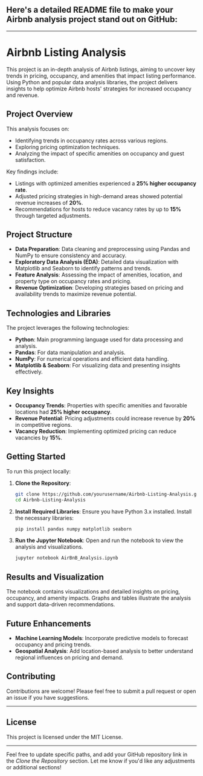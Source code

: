 
## Here's a detailed README file to make your Airbnb analysis project stand out on GitHub:

---

# Airbnb Listing Analysis

This project is an in-depth analysis of Airbnb listings, aiming to uncover key trends in pricing, occupancy, and amenities that impact listing performance. Using Python and popular data analysis libraries, the project delivers insights to help optimize Airbnb hosts' strategies for increased occupancy and revenue.

## Project Overview

This analysis focuses on:
- Identifying trends in occupancy rates across various regions.
- Exploring pricing optimization techniques.
- Analyzing the impact of specific amenities on occupancy and guest satisfaction.

Key findings include:
- Listings with optimized amenities experienced a **25% higher occupancy rate**.
- Adjusted pricing strategies in high-demand areas showed potential revenue increases of **20%**.
- Recommendations for hosts to reduce vacancy rates by up to **15%** through targeted adjustments.

## Project Structure

- **Data Preparation**: Data cleaning and preprocessing using Pandas and NumPy to ensure consistency and accuracy.
- **Exploratory Data Analysis (EDA)**: Detailed data visualization with Matplotlib and Seaborn to identify patterns and trends.
- **Feature Analysis**: Assessing the impact of amenities, location, and property type on occupancy rates and pricing.
- **Revenue Optimization**: Developing strategies based on pricing and availability trends to maximize revenue potential.

## Technologies and Libraries

The project leverages the following technologies:
- **Python**: Main programming language used for data processing and analysis.
- **Pandas**: For data manipulation and analysis.
- **NumPy**: For numerical operations and efficient data handling.
- **Matplotlib & Seaborn**: For visualizing data and presenting insights effectively.

## Key Insights

- **Occupancy Trends**: Properties with specific amenities and favorable locations had **25% higher occupancy**.
- **Revenue Potential**: Pricing adjustments could increase revenue by **20%** in competitive regions.
- **Vacancy Reduction**: Implementing optimized pricing can reduce vacancies by **15%**.

## Getting Started

To run this project locally:

1. **Clone the Repository**:
   ```bash
   git clone https://github.com/yourusername/Airbnb-Listing-Analysis.git
   cd Airbnb-Listing-Analysis
   ```

2. **Install Required Libraries**:
   Ensure you have Python 3.x installed. Install the necessary libraries:
   ```bash
   pip install pandas numpy matplotlib seaborn
   ```

3. **Run the Jupyter Notebook**:
   Open and run the notebook to view the analysis and visualizations.
   ```bash
   jupyter notebook AirBnB_Analysis.ipynb
   ```

## Results and Visualization

The notebook contains visualizations and detailed insights on pricing, occupancy, and amenity impacts. Graphs and tables illustrate the analysis and support data-driven recommendations.

## Future Enhancements

- **Machine Learning Models**: Incorporate predictive models to forecast occupancy and pricing trends.
- **Geospatial Analysis**: Add location-based analysis to better understand regional influences on pricing and demand.

## Contributing

Contributions are welcome! Please feel free to submit a pull request or open an issue if you have suggestions.

---

## License

This project is licensed under the MIT License.

---

Feel free to update specific paths, and add your GitHub repository link in the *Clone the Repository* section. Let me know if you'd like any adjustments or additional sections!
